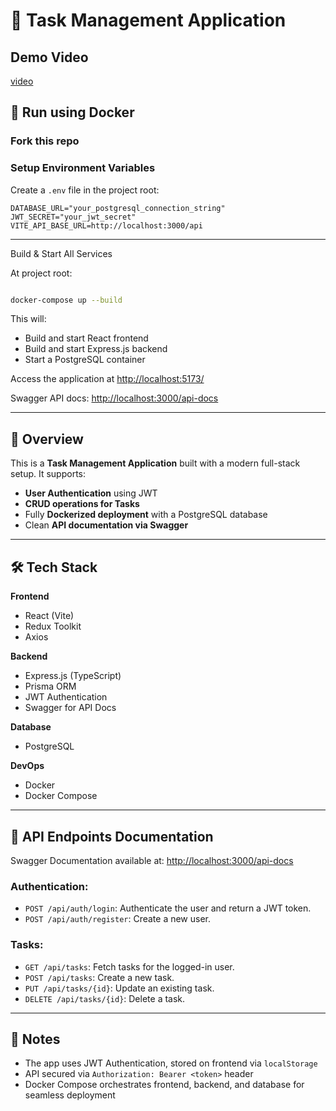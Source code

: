 
# 📖 Task Management Application

## Demo Video 
[video](https://drive.google.com/file/d/1jDWCzr5AW7FxwUXIU97SzPpn0v50kQLr/view?usp=drive_link)



## 🐳 Run using Docker

### Fork this repo

###  Setup Environment Variables

Create a `.env` file in the project root:

```
DATABASE_URL="your_postgresql_connection_string"
JWT_SECRET="your_jwt_secret"
VITE_API_BASE_URL=http://localhost:3000/api
```

---



Build & Start All Services

At project root:

```bash

docker-compose up --build
```

This will:
- Build and start React frontend
- Build and start Express.js backend
- Start a PostgreSQL container

Access the application at [http://localhost:5173/](http://localhost:5173/)

Swagger API docs: [http://localhost:3000/api-docs](http://localhost:3000/api-docs)

---

## 📖 Overview

This is a **Task Management Application** built with a modern full-stack setup. It supports:
- **User Authentication** using JWT
- **CRUD operations for Tasks**
- Fully **Dockerized deployment** with a PostgreSQL database
- Clean **API documentation via Swagger**

---

## 🛠️ Tech Stack

**Frontend**
- React (Vite)
- Redux Toolkit
- Axios

**Backend**
- Express.js (TypeScript)
- Prisma ORM
- JWT Authentication
- Swagger for API Docs

**Database**
- PostgreSQL

**DevOps**
- Docker
- Docker Compose

---





## 📘 API Endpoints Documentation

Swagger Documentation available at: [http://localhost:3000/api-docs](http://localhost:3000/api-docs)

### Authentication:
- `POST /api/auth/login`: Authenticate the user and return a JWT token.
- `POST /api/auth/register`: Create a new user.

### Tasks:
- `GET /api/tasks`: Fetch tasks for the logged-in user.
- `POST /api/tasks`: Create a new task.
- `PUT /api/tasks/{id}`: Update an existing task.
- `DELETE /api/tasks/{id}`: Delete a task.

---
## 📝 Notes

- The app uses JWT Authentication, stored on frontend via `localStorage`
- API secured via `Authorization: Bearer <token>` header
- Docker Compose orchestrates frontend, backend, and database for seamless deployment
